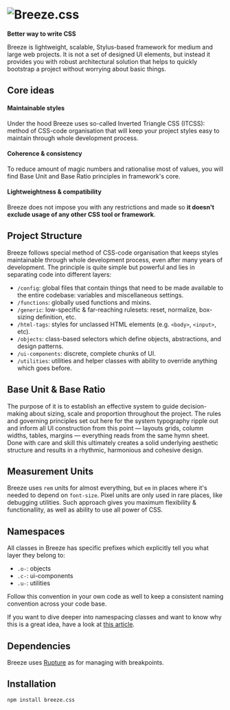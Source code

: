 # ![Breeze.css](https://habrastorage.org/files/ede/685/cf4/ede685cf4074400a8523cb34c94809d2.png)

**Better way to write CSS**

Breeze is lightweight, scalable, Stylus-based framework for medium and large web projects. It is not a set of designed UI elements, but instead it provides you with robust architectural solution that helps to quickly bootstrap a project without worrying about basic things.

## Core ideas

#### Maintainable styles

Under the hood Breeze uses so-called Inverted Triangle CSS (ITCSS): method of CSS-code organisation that will keep your project styles easy to maintain through whole development process.

#### Coherence & consistency

To reduce amount of magic numbers and rationalise most of values, you will find Base Unit and Base Ratio principles in framework's core.

#### Lightweightness & compatibility

Breeze does not impose you with any restrictions and made so **it doesn't exclude usage of any other CSS tool or framework**.

## Project Structure

Breeze follows special method of CSS-code organisation that keeps styles maintainable through whole development process, even after many years of development. The principle is quite simple but powerful and lies in separating code into different layers:

  - `/config`: global files that contain things that need to be made available to the entire codebase: variables and miscellaneous settings.
  - `/functions`: globally used functions and mixins.
  - `/generic`: low-specific & far-reaching rulesets: reset, normalize, box-sizing definition, etc.
  - `/html-tags`: styles for unclassed HTML elements (e.g. `<body>`, `<input>`, etc).
  - `/objects`: class-based selectors which define objects, abstractions, and design patterns.
  - `/ui-components`: discrete, complete chunks of UI.
  - `/utilities`: utilities and helper classes with ability to override anything which goes before.

## Base Unit & Base Ratio

The purpose of it is to establish an effective system to guide decision-making about sizing, scale and proportion throughout the project. The rules and governing principles set out here for the system typography ripple out and inform all UI construction from this point — layouts grids, column widths, tables, margins — everything reads from the same hymn sheet. Done with care and skill this ultimately creates a solid underlying aesthetic structure and results in a rhythmic, harmonious and cohesive design.  

## Measurement Units

Breeze uses `rem` units for almost everything, but `em` in places where it's needed to depend on `font-size`. Pixel units are only used in rare places, like debugging utilities. Such approach gives you maximum flexibility & functionallity, as well as ability to use all power of CSS.

## Namespaces

All classes in Breeze has specific prefixes which explicitly tell you what layer they belong to:

  - `.o-`: objects
  - `.c-`: ui-components
  - `.u-`: utilities

Follow this convention in your own code as well to keep a consistent naming convention across your code base. 

If you want to dive deeper into namespacing classes and want to know why this is a great idea, have a look at [this article](http://csswizardry.com/2015/03/more-transparent-ui-code-with-namespaces/).

## Dependencies

Breeze uses [Rupture](https://github.com/jescalan/rupture) as for managing with breakpoints.

## Installation

`npm install breeze.css`
